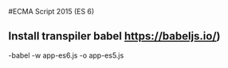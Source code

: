 #ECMA Script 2015 (ES 6)

## Install transpiler babel https://babeljs.io/)

-babel -w app-es6.js -o app-es5.js